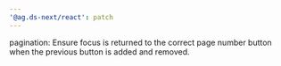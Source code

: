 ```yaml
---
'@ag.ds-next/react': patch
---
```


pagination: Ensure focus is returned to the correct page number button when the previous button is added and removed.
